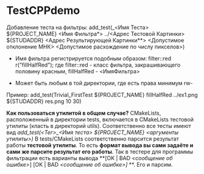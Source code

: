 # TestCPPdemo

Добавление теста на фильтры:
add_test(<Tag>_<Имя Теста> ${PROJECT_NAME} <Имя Фильтра*> ../<Адрес Тестовой Картинки> ${STUDADDR} <Адрес Результирующей Картинки**> <Допустимое отклонение МНК> <Допустимое расхождение по числу пикселов>)

* Имя фильтра регистрируется подобным образом:
        filter::red r("fillHalfRed");
где filter::red - класс фильтра, закрашивающего половину красным, fillHalfRed - <ИмяФильтра>

* Может быть любым в той директории, где есть права минимум rw-

Пример:
add_test(Trivial_FirstTest ${PROJECT_NAME} fillHalfRed ../ex1.png ${STUDADDR} res.png 10 30)

**Как пользоваться утилитой в общем случае?**
CMakeLists, расположенный в директории tests, включается в CMakeLists тестовой утилиты (класть в директорий utils).
Соответственно все тесты имеют вид *add_test(<Тег>_<Имя теста> ${PROJECT_NAME} <аргументы утилиты>)*
В tests/CMakeLists соответственно парсится результат работы **тестовой утилиты**. То есть **формат вывода вы сами задаёте и сами же парсите результат его работы**. Так в тестере для программы фильтрации есть варианты вывода **\[OK | BAD *<сообщение об ошибке>*\] \[OK | BAD *<сообщение об ошибке>\]* **. Его и парсим.
